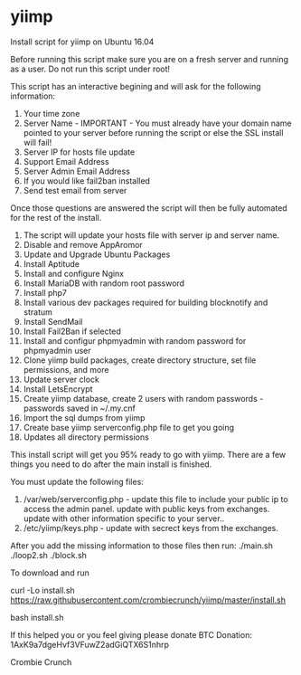 # yiimp
Install script for yiimp on Ubuntu 16.04

Before running this script make sure you are on a fresh server and running as a user. Do not run this script under root!

This script has an interactive begining and will ask for the following information:
1. Your time zone
2. Server Name - IMPORTANT - You must already have your domain name pointed to your server before running the script or else the SSL install will fail!
3. Server IP for hosts file update
4. Support Email Address 
5. Server Admin Email Address 
6. If you would like fail2ban installed
7. Send test email from server

Once those questions are answered the script will then be fully automated for the rest of the install. 

1. The script will update your hosts file with server ip and server name.
2. Disable and remove AppAromor
3. Update and Upgrade Ubuntu Packages
4. Install Aptitude
5. Install and configure Nginx
6. Install MariaDB with random root password
7. Install php7
8. Install various dev packages required for building blocknotify and stratum
9. Install SendMail
10. Install Fail2Ban if selected
11. Install and configur phpmyadmin with random password for phpmyadmin user
13. Clone yiimp build packages, create directory structure, set file permissions, and more
14. Update server clock
15. Install LetsEncrypt
16. Create yiimp database, create 2 users with random passwords - passwords saved in ~/.my.cnf
17. Import the sql dumps from yiimp
18. Create base yiimp serverconfig.php file to get you going
19. Updates all directory permissions

This install script will get you 95% ready to go with yiimp. There are a few things you need to do after the main install is finished.

You must update the following files:

1. /var/web/serverconfig.php - update this file to include your public ip to access the admin panel. update with public keys from exchanges. update with other information specific to your server..
2. /etc/yiimp/keys.php - update with secrect keys from the exchanges. 

After you add the missing information to those files then run:
./main.sh
./loop2.sh
./block.sh

To download and run 

curl -Lo install.sh https://raw.githubusercontent.com/crombiecrunch/yiimp/master/install.sh 

bash install.sh


If this helped you or you feel giving please donate BTC Donation: 1AxK9a7dgeHvf3VFuwZ2adGiQTX6S1nhrp

Crombie Crunch
